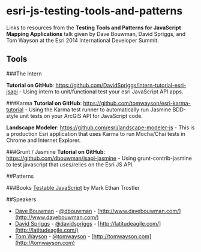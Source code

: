 esri-js-testing-tools-and-patterns
==================================

Links to resources from the **Testing Tools and Patterns for JavaScript Mapping Applications** talk given by Dave Bouwman, David Spriggs, and Tom Wayson at the Esri 2014 International Developer Summit.

## Tools

###The Intern

**Tutorial on GitHub**: https://github.com/DavidSpriggs/intern-tutorial-esri-jsapi - Using intern to unit/functional test your esri JavaScript API apps.

###Karma
**Tutorial on GitHub**: https://github.com/tomwayson/esri-karma-tutorial - Using the Karma test runner to automatically run Jasmine BDD-style unit tests on your ArcGIS API for JavaScript code.

**Landscape Modeler**: https://github.com/esri/landscape-modeler-js - This is a production Esri application that uses Karma to run Mocha/Chai tests in Chrome and Internet Explorer.


###Grunt / Jasmine
**Tutorial on GitHub**: https://github.com/dbouwman/jsapi-jasmine - Using grunt-contrib-jasmine to test javascript that uses/relies on the Esri JS API.


##Patterns

###Books
[Testable JavaScript](http://shop.oreilly.com/product/0636920024699.do) by Mark Ethan Trostler

##Speakers
- [Dave Bouwman](https://github.com/dbouwman) - [@dbouwman](https://twitter.com/dbouwman) - [http://www.davebouwman.com/](http://www.davebouwman.com/)
- [David Spriggs](https://github.com/davidspriggs) - [@davidspriggs](https://twitter.com/davidspriggs) - [http://latitudeagile.com/](http://latitudeagile.com/)
- [Tom Wayson](https://github.com/tomwayson) - [@tomwayson](https://twitter.com/tomwayson) - [http://tomwayson.com](http://tomwayson.com)
